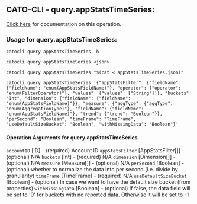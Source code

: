 
## CATO-CLI - query.appStatsTimeSeries:
[Click here](https://api.catonetworks.com/documentation/#query-appStatsTimeSeries) for documentation on this operation.

### Usage for query.appStatsTimeSeries:

`catocli query appStatsTimeSeries -h`

`catocli query appStatsTimeSeries <json>`

`catocli query appStatsTimeSeries "$(cat < appStatsTimeSeries.json)"`

`catocli query appStatsTimeSeries '{"appStatsFilter": {"fieldName": {"fieldName": "enum(AppStatsFieldName)"}, "operator": {"operator": "enum(FilterOperator)"}, "values": {"values": ["String"]}}, "buckets": "Int", "dimension": {"fieldName": {"fieldName": "enum(AppStatsFieldName)"}}, "measure": {"aggType": {"aggType": "enum(AggregationType)"}, "fieldName": {"fieldName": "enum(AppStatsFieldName)"}, "trend": {"trend": "Boolean"}}, "perSecond": "Boolean", "timeFrame": "TimeFrame", "useDefaultSizeBucket": "Boolean", "withMissingData": "Boolean"}'`

#### Operation Arguments for query.appStatsTimeSeries ####
`accountID` [ID] - (required) Account ID 
`appStatsFilter` [AppStatsFilter[]] - (optional) N/A 
`buckets` [Int] - (required) N/A 
`dimension` [Dimension[]] - (optional) N/A 
`measure` [Measure[]] - (optional) N/A 
`perSecond` [Boolean] - (optional) whether to normalize the data into per second (i.e. divide by granularity) 
`timeFrame` [TimeFrame] - (required) N/A 
`useDefaultSizeBucket` [Boolean] - (optional) In case we want to have the default size bucket (from properties) 
`withMissingData` [Boolean] - (optional) If false, the data field will be set to '0' for buckets with no reported data. Otherwise it will be set to -1 
